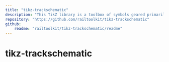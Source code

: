```yaml
---
title: "tikz-trackschematic"
description: "This TikZ library is a toolbox of symbols geared primarily towards creating track schematic for either research or educational purposes. It provides a TikZ frontend to some of the symbols which may be needed to describe situations and layouts in railway operation."
repository: "https://github.com/railtoolkit/tikz-trackschematic"
github:
    readme: "railtoolkit/tikz-trackschematic/readme"
---
```


# tikz-trackschematic
